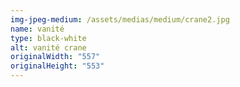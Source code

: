 ```yaml
---
img-jpeg-medium: /assets/medias/medium/crane2.jpg
name: vanité
type: black-white
alt: vanité crane
originalWidth: "557"
originalHeight: "553"
---
```

